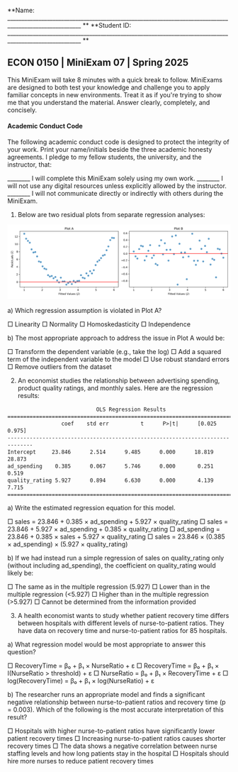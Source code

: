 **Name: ________________________________________________________________________________________________________ **                          **Student ID: ________________________________________________________________________________________________________ **

## ECON 0150 | MiniExam 07 | Spring 2025

This MiniExam will take 8 minutes with a quick break to follow. MiniExams are designed to both test your knowledge and challenge you to apply familiar concepts in new environments. Treat it as if you're trying to show me that you understand the material. Answer clearly, completely, and concisely. 

#### Academic Conduct Code

The following academic conduct code is designed to protect the integrity of your work. Print your name/initials beside the three academic honesty agreements. I pledge to my fellow students, the university, and the instructor, that:

________ I will complete this MiniExam solely using my own work.
________ I will not use any digital resources unless explicitly allowed by the instructor.
________ I will not communicate directly or indirectly with others during the MiniExam.

1. Below are two residual plots from separate regression analyses:

![](ME_07_residual_plot.png)

a) Which regression assumption is violated in Plot A?

□ Linearity
□ Normality
□ Homoskedasticity
□ Independence

b) The most appropriate approach to address the issue in Plot A would be:

□ Transform the dependent variable (e.g., take the log)
□ Add a squared term of the independent variable to the model
□ Use robust standard errors
□ Remove outliers from the dataset

2. An economist studies the relationship between advertising spending, product quality ratings, and monthly sales. Here are the regression results:

```
                            OLS Regression Results                            
==============================================================================
                 coef    std err          t      P>|t|      [0.025      0.975]
------------------------------------------------------------------------------
Intercept     23.846      2.514      9.485      0.000      18.819      28.873
ad_spending    0.385      0.067      5.746      0.000       0.251       0.519
quality_rating 5.927      0.894      6.630      0.000       4.139       7.715
==============================================================================
```

a) Write the estimated regression equation for this model.

□ sales = 23.846 + 0.385 × ad_spending + 5.927 × quality_rating
□ sales = 23.846 + 5.927 × ad_spending + 0.385 × quality_rating
□ ad_spending = 23.846 + 0.385 × sales + 5.927 × quality_rating
□ sales = 23.846 × (0.385 × ad_spending) × (5.927 × quality_rating)

b) If we had instead run a simple regression of sales on quality_rating only (without including ad_spending), the coefficient on quality_rating would likely be:

□ The same as in the multiple regression (5.927)
□ Lower than in the multiple regression (<5.927)
□ Higher than in the multiple regression (>5.927)
□ Cannot be determined from the information provided

3. A health economist wants to study whether patient recovery time differs between hospitals with different levels of nurse-to-patient ratios. They have data on recovery time and nurse-to-patient ratios for 85 hospitals.

a) What regression model would be most appropriate to answer this question?

□ RecoveryTime = β₀ + β₁ × NurseRatio + ε
□ RecoveryTime = β₀ + β₁ × I(NurseRatio > threshold) + ε
□ NurseRatio = β₀ + β₁ × RecoveryTime + ε
□ log(RecoveryTime) = β₀ + β₁ × log(NurseRatio) + ε

b) The researcher runs an appropriate model and finds a significant negative relationship between nurse-to-patient ratios and recovery time (p = 0.003). Which of the following is the most accurate interpretation of this result?

□ Hospitals with higher nurse-to-patient ratios have significantly lower patient recovery times
□ Increasing nurse-to-patient ratios causes shorter recovery times
□ The data shows a negative correlation between nurse staffing levels and how long patients stay in the hospital
□ Hospitals should hire more nurses to reduce patient recovery times
